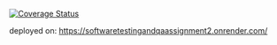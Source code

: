 [![Coverage Status](https://coveralls.io/repos/github/invalid04/SoftwareTestingAndQAAssignment2/badge.svg)](https://coveralls.io/github/invalid04/SoftwareTestingAndQAAssignment2)

deployed on: https://softwaretestingandqaassignment2.onrender.com/
